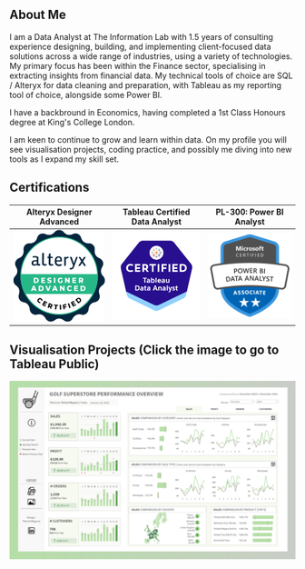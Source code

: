 ## About Me

<!--
**pmaggggg/pmaggggg** is a ✨ _special_ ✨ repository because its `README.md` (this file) appears on your GitHub profile.

Here are some ideas to get you started:

- 🔭 I’m currently working on ...
- 🌱 I’m currently learning ...
- 👯 I’m looking to collaborate on ...
- 🤔 I’m looking for help with ...
- 💬 Ask me about ...
- 📫 How to reach me: ...
- 😄 Pronouns: ...
- ⚡ Fun fact: ...
-->
I am a Data Analyst at The Information Lab with 1.5 years of consulting experience designing, building, and implementing client-focused data solutions across a wide range of industries, using a variety of technologies. My primary focus has been within the Finance sector, specialising in extracting insights from financial data. My technical tools of choice are SQL / Alteryx for data cleaning and preparation, with Tableau as my reporting tool of choice, alongside some Power BI.

I have a backbround in Economics, having completed a 1st Class Honours degree at King's College London. 

I am keen to continue to grow and learn within data. On my profile you will see visualisation projects, coding practice, and possibly me diving into new tools as I expand my skill set.

## Certifications

| Alteryx Designer Advanced | Tableau Certified Data Analyst | PL-300: Power BI Analyst |
|---------------------------|------------------------------|--------------------------|
| ![Alteryx](https://raw.githubusercontent.com/pmaggggg/pmaggggg/main/alteryx-designer-advanced-certification.png) | ![Tableau](https://raw.githubusercontent.com/pmaggggg/pmaggggg/main/tableau-certified-data-analyst.1.png) | ![PL-300](https://raw.githubusercontent.com/pmaggggg/pmaggggg/main/pl_300.png) |

## Visualisation Projects (Click the image to go to Tableau Public)

[![Golf Superstore Performance Dashboard](https://raw.githubusercontent.com/pmaggggg/pmaggggg/main/Golf%20image)](https://public.tableau.com/app/profile/patrick.maguire/viz/GolfSuperstorePerformanceOverview/GolfSuperstorePerformanceOverview)







